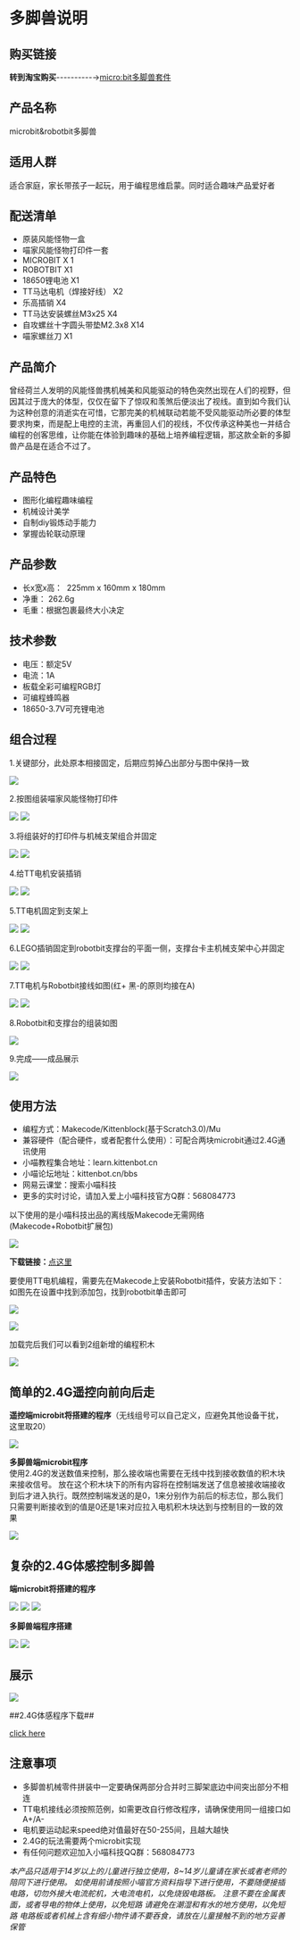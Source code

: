 # 多脚兽说明  

## 购买链接

__转到淘宝购买__----------→[micro:bit多脚兽套件](https://item.taobao.com/item.htm?spm=a1z10.3-c-s.w4002-17001215033.83.6563762eRKK2LD&id=570252252150)

## 产品名称

microbit&robotbit多脚兽

## 适用人群 

适合家庭，家长带孩子一起玩，用于编程思维启蒙。同时适合趣味产品爱好者

## 配送清单

- 原装风能怪物一盒    
- 喵家风能怪物打印件一套   
- MICROBIT X 1    
- ROBOTBIT X1    
- 18650锂电池 X1  
- TT马达电机（焊接好线） X2  
- 乐高插销 X4  
- TT马达安装螺丝M3x25 X4  
- 自攻螺丝十字圆头带垫M2.3x8 X14  
- 喵家螺丝刀 X1  
 
## 产品简介

曾经荷兰人发明的风能怪兽携机械美和风能驱动的特色突然出现在人们的视野，但因其过于庞大的体型，仅仅在留下了惊叹和羡煞后便淡出了视线。直到如今我们认为这种创意的消逝实在可惜，它那完美的机械联动若能不受风能驱动所必要的体型要求拘束，而是配上电控的主流，再重回人们的视线，不仅传承这种美也一并结合编程的创客思维，让你能在体验到趣味的基础上培养编程逻辑，那这款全新的多脚兽产品是在适合不过了。


## 产品特色

- 图形化编程趣味编程
- 机械设计美学
- 自制diy锻炼动手能力
- 掌握齿轮联动原理

## 产品参数

- 长x宽x高：  225mm x 160mm x 180mm
- 净重： 262.6g
- 毛重：根据包裹最终大小决定

## 技术参数

- 电压：额定5V
- 电流：1A
- 板载全彩可编程RGB灯
- 可编程蜂鸣器
- 18650-3.7V可充锂电池

## 组合过程

1.关键部分，此处原本相接固定，后期应剪掉凸出部分与图中保持一致  

![](./images/p1.png)   
  
2.按图组装喵家风能怪物打印件    

![](./images/p2.png)
![](./images/p3.png) 
   
3.将组装好的打印件与机械支架组合并固定    

![](./images/p4.png)
![](./images/p5.png)   
 
4.给TT电机安装插销  

![](./images/p6.png)
![](./images/p7.png)   
 
5.TT电机固定到支架上  

![](./images/p8.png)
![](./images/p9.png)    

6.LEGO插销固定到robotbit支撑台的平面一侧，支撑台卡主机械支架中心并固定  
 
![](./images/p10.png)
![](./images/p11.png) 
   
7.TT电机与Robotbit接线如图(红+ 黑-的原则均接在A)   

![](./images/p12.png)
![](./images/p13.png)  
  
8.Robotbit和支撑台的组装如图  
   
![](./images/p14.png)  
    
9.完成——成品展示  
  
![](./images/p15.png)    


## 使用方法  

- 编程方式：Makecode/Kittenblock(基于Scratch3.0)/Mu
- 兼容硬件（配合硬件，或者配套什么使用）：可配合两块microbit通过2.4G通讯使用
- 小喵教程集合地址：learn.kittenbot.cn
- 小喵论坛地址：kittenbot.cn/bbs
- 网易云课堂：搜索小喵科技
- 更多的实时讨论，请加入爱上小喵科技官方Q群：568084773

以下使用的是小喵科技出品的离线版Makecode无需网络    
(Makecode+Robotbit扩展包)

![](./images/dm1.png)

**下载链接：**[点这里](http://kittenbot.cn/#/software)
    
要使用TT电机编程，需要先在Makecode上安装Robotbit插件，安装方法如下：
如图先在设置中找到添加包，找到robotbit单击即可    

![](./images/dm2.png) 

![](./images/dm3.png)  

加载完后我们可以看到2组新增的编程积木    

![](./images/m4.png)    


## 简单的2.4G遥控向前向后走 ##

**遥控端microbit将搭建的程序**（无线组号可以自己定义，应避免其他设备干扰，这里取20） 

![](./images/controler.png)
   
**多脚兽端microbit程序**  
使用2.4G的发送数值来控制，那么接收端也需要在无线中找到接收数值的积木块来接收信号。
放在这个积木块下的所有内容将在控制端发送了信息被接收端接收到后才进入执行。既然控制端发送的是0，1来分别作为前后的标志位，那么我们只需要判断接收到的值是0还是1来对应拉入电机积木块达到与控制目的一致的效果

![](./images/controled.png)
   
## 复杂的2.4G体感控制多脚兽 ##
  
**端microbit将搭建的程序**
  
![](./images/fuza1.png)
![](./images/fuza2.png)
![](./images/fuza3.png)    

**多脚兽端程序搭建**

![](./images/fuza4.png)
![](./images/fuza5.png) 

## 展示 
  
![](./images/s1.png)    

##2.4G体感程序下载##


[click here](http://kittenbot.cn/bbs/forum.php?mod=viewthread&tid=446)


## 注意事项

- 多脚兽机械零件拼装中一定要确保两部分合并时三脚架底边中间突出部分不相连  
- TT电机接线必须按照范例，如需更改自行修改程序，请确保使用同一组接口如A+/A-  
- 电机要运动起来speed绝对值最好在50-255间，且越大越快  
- 2.4G的玩法需要两个microbit实现  
- 有任何问题欢迎加入小喵科技QQ群：568084773


_本产品只适用于14岁以上的儿童进行独立使用，8~14岁儿童请在家长或者老师的陪同下进行使用。
如使用前请按照小喵官方资料指导下进行使用，不要随便接插电路，切勿外接大电流舵机，大电流电机，以免烧毁电路板。
注意不要在金属表面，或者导电的物体上使用，以免短路
请避免在潮湿和有水的地方使用，以免短路
电路板或者机械上含有细小物件请不要吞食，请放在儿童接触不到的地方妥善保管_